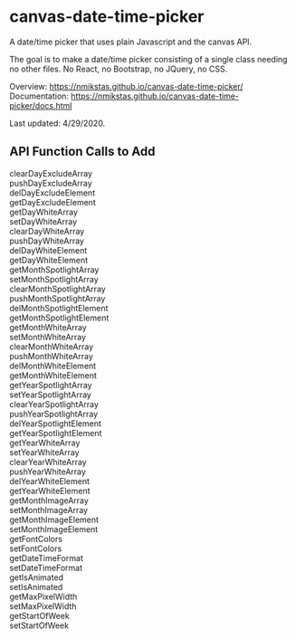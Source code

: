 # canvas-date-time-picker
A date/time picker that uses plain Javascript and the canvas API.  

The goal is to make a date/time picker consisting of a single class needing no other files.
No React, no Bootstrap, no JQuery, no CSS.  

Overview: https://nmikstas.github.io/canvas-date-time-picker/  
Documentation: https://nmikstas.github.io/canvas-date-time-picker/docs.html  

Last updated: 4/29/2020.  

## __API Function Calls to Add__ #
clearDayExcludeArray  
pushDayExcludeArray  
delDayExcludeElement  
getDayExcludeElement  
getDayWhiteArray  
setDayWhiteArray  
clearDayWhiteArray  
pushDayWhiteArray  
delDayWhiteElement  
getDayWhiteElement  
getMonthSpotlightArray  
setMonthSpotlightArray  
clearMonthSpotlightArray  
pushMonthSpotlightArray  
delMonthSpotlightElement  
getMonthSpotlightElement  
getMonthWhiteArray  
setMonthWhiteArray  
clearMonthWhiteArray  
pushMonthWhiteArray  
delMonthWhiteElement  
getMonthWhiteElement  
getYearSpotlightArray  
setYearSpotlightArray  
clearYearSpotlightArray  
pushYearSpotlightArray  
delYearSpotlightElement  
getYearSpotlightElement  
getYearWhiteArray  
setYearWhiteArray  
clearYearWhiteArray  
pushYearWhiteArray  
delYearWhiteElement  
getYearWhiteElement  
getMonthImageArray  
setMonthImageArray  
getMonthImageElement  
setMonthImageElement  
getFontColors  
setFontColors  
getDateTimeFormat  
setDateTimeFormat  
getIsAnimated  
setIsAnimated  
getMaxPixelWidth  
setMaxPixelWidth  
getStartOfWeek  
setStartOfWeek  
